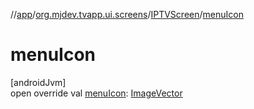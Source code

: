 //[app](../../../index.md)/[org.mjdev.tvapp.ui.screens](../index.md)/[IPTVScreen](index.md)/[menuIcon](menu-icon.md)

# menuIcon

[androidJvm]\
open override val [menuIcon](menu-icon.md): [ImageVector](https://developer.android.com/reference/kotlin/androidx/compose/ui/graphics/vector/ImageVector.html)
